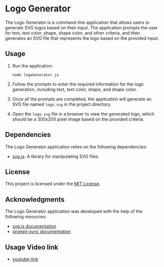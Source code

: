 # Logo Generator

The Logo Generator is a command-line application that allows users to generate SVG logos based on their input. The application prompts the user for text, text color, shape, shape color, and other criteria, and then generates an SVG file that represents the logo based on the provided input.


## Usage

1. Run the application:
   ```
   node logoGenerator.js
   ```

2. Follow the prompts to enter the required information for the logo generation, including text, text color, shape, and shape color.

3. Once all the prompts are completed, the application will generate an SVG file named `logo.svg` in the project directory.

4. Open the `logo.svg` file in a browser to view the generated logo, which should be a 300x200 pixel image based on the provided criteria.

## Dependencies

The Logo Generator application relies on the following dependencies:

- [svg.js](https://www.npmjs.com/package/svg.js): A library for manipulating SVG files.

## License

This project is licensed under the [MIT License](LICENSE).

## Acknowledgments

The Logo Generator application was developed with the help of the following resources:

- [svg.js documentation](https://svgjs.dev/docs/3.0/)
- [prompt-sync documentation](https://www.npmjs.com/package/prompt-sync)

## Usage Video link

- [youtube-link](https://youtu.be/D7g0m14uQKs)